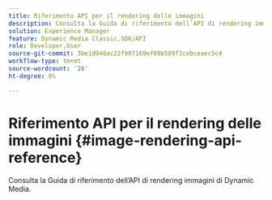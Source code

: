 ```yaml
---
title: Riferimento API per il rendering delle immagini
description: Consulta la Guida di riferimento dell’API di rendering immagini di Dynamic Media.
solution: Experience Manager
feature: Dynamic Media Classic,SDK/API
role: Developer,User
source-git-commit: 3be1d948ac22f907169ef09b509f1cebceaec5c4
workflow-type: tm+mt
source-wordcount: '26'
ht-degree: 0%

---
```



# Riferimento API per il rendering delle immagini {#image-rendering-api-reference}

Consulta la Guida di riferimento dell’API di rendering immagini di Dynamic Media.